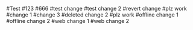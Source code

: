 #Test
#123
#666
#test change
#test change 2
#revert change
#plz work
#change 1
#change 3
#deleted change 2
#plz work
#offline change 1
#offline change 2
#web change 1
#web change 2
